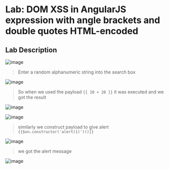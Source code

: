 # Lab: DOM XSS in AngularJS expression with angle brackets and double quotes HTML-encoded # 

## Lab Description ##

![image](https://github.com/anandurdas11/Web_Securityy/assets/83402050/36e2f613-3fb1-4cca-8b3f-4417663c4779)

> Enter a random alphanumeric string into the search box

![image](https://github.com/anandurdas11/Web_Securityy/assets/83402050/0ce72ab9-99ad-4343-9099-470cab39e9be)


> So when we used the payload `{{ 20 + 20 }}` it was executed and we got the result

![image](https://github.com/anandurdas11/Web_Securityy/assets/83402050/a00a2c03-9d7c-45a4-ae3f-5507b6f73c9f)

![image](https://github.com/anandurdas11/Web_Securityy/assets/83402050/13441b6e-4502-43bf-8f0e-a4f421926ece)

> similarly we construct payload to give alert ` {{$on.constructor('alert(1)')()}}`

![image](https://github.com/anandurdas11/Web_Securityy/assets/83402050/f3a83de7-3d38-48e1-9276-f0bc3415a0ee)

> we got the alert message

![image](https://github.com/anandurdas11/Web_Securityy/assets/83402050/5b9ee785-65e9-486a-a257-f509aecd9611)
